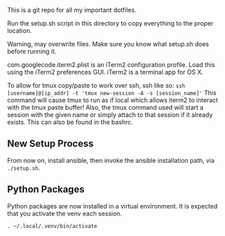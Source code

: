 This is a git repo for all my important dotfiles.

Run the setup.sh script in this directory to copy everything to the proper
location.

Warning, may overwrite files. Make sure you know what setup.sh does before
running it.

com.googlecode.iterm2.plist is an iTerm2 configuration profile. Load this
using the iTerm2 preferences GUI. iTerm2 is a terminal app for OS X.

To allow for tmux copy/paste to work over ssh, ssh like so:
`ssh [username]@[ip_addr] -t 'tmux new-session -A -s [session_name]'`
This command will cause tmux to run as if local which allows iterm2 to interact
with the tmux paste buffer! Also, the tmux command used will start a session
with the given name or simply attach to that session if it already exists. This
can also be found in the bashrc.

## New Setup Process

From now on, install ansible, then invoke the ansible installation path, via
`./setup.sh`.


## Python Packages

Python packages are now installed in a virtual environment.
It is expected that you activate the venv each session.

```
. ~/.local/.venv/bin/activate
```
